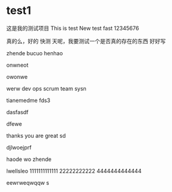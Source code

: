 # test1
这是我的测试项目
This is test
New test fast
12345676

真的么，好的
快测
天呢，我要测试一个是否真的存在的东西 
好好写




zhende bucuo henhao



onwneot


owonwe 

werw
dev ops scrum team sysn

tianemedme fds3



dasfasdf

dfewe

thanks you are great
sd


djlwoejprf



haode wo zhende 



lwellsleo
1111111111111
22222222222
4444444444444




eewrweqwqqw
s
